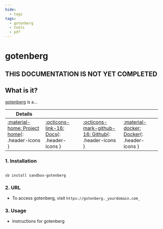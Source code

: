```yaml
---
hide:
  - tags
tags:
  - gotenberg
  - tools
  - pdf
---
```


# gotenberg

## THIS DOCUMENTATION IS NOT YET COMPLETED

## What is it?

[gotenberg](https://gotenberg.dev/) is a...

| Details     |             |             |             |
|-------------|-------------|-------------|-------------|
| [:material-home: Project home](https://gotenberg.url){: .header-icons } | [:octicons-link-16: Docs](https://gotenberg.docs.url){: .header-icons } | [:octicons-mark-github-16: Github](https://github.com/gotenberg/gotenberg){: .header-icons } | [:material-docker: Docker](https://hub.docker.com/r/gotenberg/gotenberg){: .header-icons }|

### 1. Installation

``` shell

sb install sandbox-gotenberg

```

### 2. URL

- To access gotenberg, visit `https://gotenberg._yourdomain.com_`

### 3. Usage

- Instructions for gotenberg
